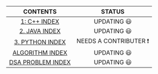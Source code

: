 | CONTENTS | STATUS |
|:-------------------------------------:|:-----------:|
|[1: C++ INDEX](./C%2B%2B%20NOTES/CPLUSPLUS-INDEX.md)| UPDATING :smiley:|
|[2. JAVA INDEX](./JAVA%20NOTES/JAVA%20INDEX.md)| UPDATING :smiley: |
|[3. PYTHON INDEX](./PYTHON%20NOTES/PYTHON%20INDEX.md)| NEEDS A CONTRIBUTER :heavy_exclamation_mark: |
|[ALGORITHM INDEX](ALGORITHMS-INDEX.md)| UPDATING :smiley: |
|[DSA PROBLEM INDEX](./REPOSITORY/DSA%20PROBLEMS%20INDEX.md)| UPDATING :smiley: |
